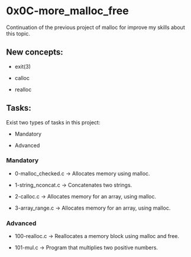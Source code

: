 # 0x0C-more_malloc_free

Continuation of the previous project of malloc for improve my skills about this topic.

## New concepts:

- exit(3)

- calloc

- realloc

## Tasks:

Exist two types of tasks in this project:

- Mandatory

- Advanced

### Mandatory

- 0-malloc_checked.c &rarr; Allocates memory using malloc.

- 1-string_nconcat.c &rarr; Concatenates two strings.

- 2-calloc.c &rarr; Allocates memory for an array, using malloc.

- 3-array_range.c &rarr; Allocates memory for an array, using malloc.

### Advanced

- 100-realloc.c &rarr; Reallocates a memory block using malloc and free.

- 101-mul.c &rarr; Program that multiplies two positive numbers.
